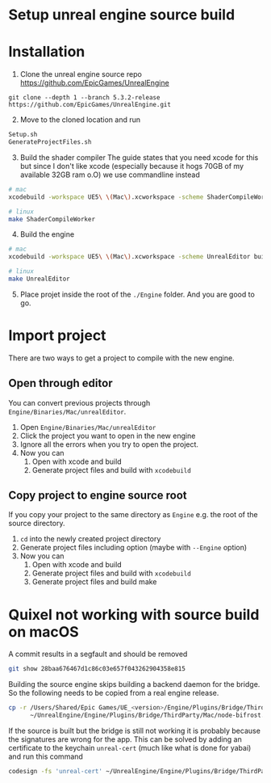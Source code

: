 # Setup unreal engine source build

# Installation

1. Clone the unreal engine source repo https://github.com/EpicGames/UnrealEngine
```
git clone --depth 1 --branch 5.3.2-release https://github.com/EpicGames/UnrealEngine.git
```
2. Move to the cloned location and run
```sh
Setup.sh
GenerateProjectFiles.sh
```
3. Build the shader compiler
The guide states that you need xcode for this but since I don't like xcode (especially because it hogs 70GB of my available 32GB ram o.O) we use commandline instead
```sh
# mac
xcodebuild -workspace UE5\ \(Mac\).xcworkspace -scheme ShaderCompileWorker build

# linux
make ShaderCompileWorker
```
4. Build the engine
```sh
# mac
xcodebuild -workspace UE5\ \(Mac\).xcworkspace -scheme UnrealEditor build #takes a while

# linux
make UnrealEditor
```

5. Place projet inside the root of the `./Engine` folder. And you are good to go.

# Import project

There are two ways to get a project to compile with the new engine.

## Open through editor
You can convert previous projects through `Engine/Binaries/Mac/unrealEditor`.
1. Open `Engine/Binaries/Mac/unrealEditor`
2. Click the project you want to open in the new engine
3. Ignore all the errors when you try to open the project.
4. Now you can
   1. Open with xcode and build
   2. Generate project files and build with `xcodebuild`

## Copy project to engine source root
If you copy your project to the same directory as `Engine` e.g. the root of the source directory.

1. `cd` into the newly created project directory
2. Generate project files including option (maybe with `--Engine` option)
3. Now you can
   1. Open with xcode and build
   2. Generate project files and build with `xcodebuild`
   3. Generate project files and build make

# Quixel not working with source build on macOS

A commit results in a segfault and should be removed
```sh
git show 28baa676467d1c86c03e657f043262904358e815
```

Building the source engine skips building a backend daemon for the bridge. So the following needs to be copied from a real engine release.
```sh
cp -r /Users/Shared/Epic Games/UE_<version>/Engine/Plugins/Bridge/ThirdParty/Mac/node-bifrost.app\
      ~/UnrealEngine/Engine/Plugins/Bridge/ThirdParty/Mac/node-bifrost.app
```

If the source is built but the bridge is still not working it is probably because the signatures are wrong for the app. This can be solved by adding an certificate to the keychain `unreal-cert` (much like what is done for yabai) and run this command
```sh
codesign -fs 'unreal-cert' ~/UnrealEngine/Engine/Plugins/Bridge/ThirdParty/Mac/node-bifrost.app/Contents/Frameworks/*framework
```
